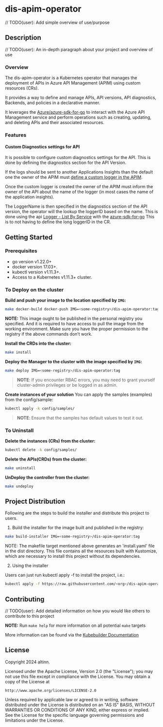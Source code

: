 # dis-apim-operator
// TODO(user): Add simple overview of use/purpose

## Description
// TODO(user): An in-depth paragraph about your project and overview of use

### Overview
The dis-apim-operator is a Kubernetes operator that manages the deployment of APIs in Azure API Management (APIM) using custom resources (CRs). 

It provides a way to define and manage APIs, API versions, API diagnostics, Backends, and policies in a declarative manner.

It leverages the [Azure/azure-sdk-for-go](https://github.com/Azure/azure-sdk-for-go) to interact with the Azure API Management service and perform operations such as creating, updating, and deleting APIs and their associated resources.

### Features

#### Custom Diagnostics settings for API

It is possible to configure custom diagnostics settings for the API. This is done by defining the diagnostics section for the API Version.

If the logs should be sent to another Applications Insights than the default one the owner of the APIM must [define a custom logger in the APIM](https://learn.microsoft.com/en-us/azure/api-management/api-management-howto-app-insights?tabs=rest).

Once the custom logger is created the owner of the APIM must inform the owner of the API about the name of the logger (in most cases the name of the application insights).

The LoggerName is then specified in the diagnostics section of the API version, the operator will the lookup the loggerID based on the name. This is done using the api [Logger - List By Service](https://learn.microsoft.com/en-us/rest/api/apimanagement/logger/list-by-service?view=rest-apimanagement-2024-05-01&tabs=HTTP) with the [azure-sdk-for-go](https://github.com/Azure/azure-sdk-for-go/blob/main/sdk/resourcemanager/apimanagement/armapimanagement/logger_client.go) This is to not having to define the long loggerID in the CR.

## Getting Started

### Prerequisites
- go version v1.22.0+
- docker version 17.03+.
- kubectl version v1.11.3+.
- Access to a Kubernetes v1.11.3+ cluster.

### To Deploy on the cluster
**Build and push your image to the location specified by `IMG`:**

```sh
make docker-build docker-push IMG=<some-registry>/dis-apim-operator:tag
```

**NOTE:** This image ought to be published in the personal registry you specified.
And it is required to have access to pull the image from the working environment.
Make sure you have the proper permission to the registry if the above commands don’t work.

**Install the CRDs into the cluster:**

```sh
make install
```

**Deploy the Manager to the cluster with the image specified by `IMG`:**

```sh
make deploy IMG=<some-registry>/dis-apim-operator:tag
```

> **NOTE**: If you encounter RBAC errors, you may need to grant yourself cluster-admin
privileges or be logged in as admin.

**Create instances of your solution**
You can apply the samples (examples) from the config/sample:

```sh
kubectl apply -k config/samples/
```

>**NOTE**: Ensure that the samples has default values to test it out.

### To Uninstall
**Delete the instances (CRs) from the cluster:**

```sh
kubectl delete -k config/samples/
```

**Delete the APIs(CRDs) from the cluster:**

```sh
make uninstall
```

**UnDeploy the controller from the cluster:**

```sh
make undeploy
```

## Project Distribution

Following are the steps to build the installer and distribute this project to users.

1. Build the installer for the image built and published in the registry:

```sh
make build-installer IMG=<some-registry>/dis-apim-operator:tag
```

NOTE: The makefile target mentioned above generates an 'install.yaml'
file in the dist directory. This file contains all the resources built
with Kustomize, which are necessary to install this project without
its dependencies.

2. Using the installer

Users can just run kubectl apply -f <URL for YAML BUNDLE> to install the project, i.e.:

```sh
kubectl apply -f https://raw.githubusercontent.com/<org>/dis-apim-operator/<tag or branch>/dist/install.yaml
```

## Contributing
// TODO(user): Add detailed information on how you would like others to contribute to this project

**NOTE:** Run `make help` for more information on all potential `make` targets

More information can be found via the [Kubebuilder Documentation](https://book.kubebuilder.io/introduction.html)

## License

Copyright 2024 altinn.

Licensed under the Apache License, Version 2.0 (the "License");
you may not use this file except in compliance with the License.
You may obtain a copy of the License at

    http://www.apache.org/licenses/LICENSE-2.0

Unless required by applicable law or agreed to in writing, software
distributed under the License is distributed on an "AS IS" BASIS,
WITHOUT WARRANTIES OR CONDITIONS OF ANY KIND, either express or implied.
See the License for the specific language governing permissions and
limitations under the License.

